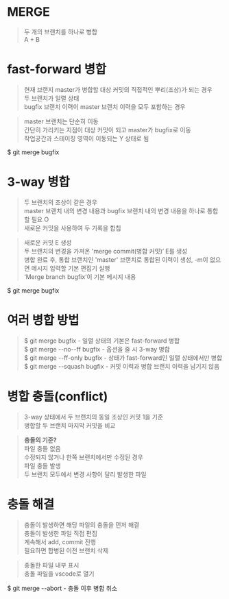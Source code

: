 # MERGE
> 두 개의 브랜치를 하나로 병합 <br>
> A + B

# fast-forward 병합
> 현재 브랜지 master가 병합할 대상 커밋의 직접적인 뿌리(조상)가 되는 경우<br>
> 두 브랜치가 일렬 상태 <br>
> bugfix 브랜치 이력이 master 브랜치 이력을 모두 포함하는 경우<br>

> master 브랜치는 단순히 이동<br>
> 간단히 가리키는 지점이 대상 커밋이 되고 master가 bugfix로 이동<br>
> 작업공간과 스테이징 영역이 이동되는 Y 상태로 됨<br>

$ git merge bugfix

# 3-way 병합
> 두 브랜치의 조상이 같은 경우<br>
> master 브랜치 내의 변경 내용과 bugfix 브랜치 내의 변경 내용을 하나로 통합할 필요 O<br>
> 새로운 커밋을 사용하여 두 기록을 합침<br>

> 새로운 커밋 E 생성<br>
> 두 브랜치의 변경을 가져온 'merge commit(병합 커밋)‘ E를 생성<br>
> 병합 완료 후, 통합 브랜치인 'master' 브랜치로 통합된 이력이 생성, -m이 없으면 메시지 입력할 기본 편집기 실행<br>
> ‘Merge branch bugfix’이 기본 메시지 내용<br>

$ git merge bugfix

# 여러 병합 방법
> $ git merge bugfix - 일렬 상태의 기본은 fast-forward 병합<br>
> $ git merge --no--ff bugfix - 옵션을 줄 시 3-way 병합<br>
> $ git merge --ff-only bugfix - 상태가 fast-forward인 일렬 상태에서만 병합<br>
> $ git merge --squash bugfix - 커밋 이력과 병합 브랜치 이력을 남기지 않음

# 병합 충돌(conflict)
> 3-way 상태에서 두 브랜치의 동일 조상인 커밋 1을 기준<br>
> 병합할 두 브랜치 마지막 커밋을 비교<br>

> <b>충돌의 기준?</b><br>
> 파일 충돌 없음<br>
> 수정되지 않거나 한쪽 브랜치에서만 수정된 경우<br>
> 파일 충돌 발생<br>
> 두 브랜치 모두에서 변경 사항이 달리 발생한 파일

# 충돌 해결
> 충돌이 발생하면 해당 파일의 충돌을 먼저 해결<br>
> 충돌이 발생한 파일 직접 편집<br>
> 계속해서 add, commit 진행<br>
> 필요하면 합병된 이전 브랜치 삭제<br>

> 충돌한 파일 내부 표시<br>
> 충돌 파일을 vscode로 열기<br>

$ git merge --abort - 충돌 이후 병합 취소
